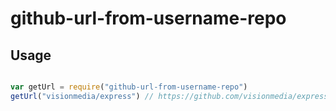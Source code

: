# github-url-from-username-repo

## Usage

```javascript

var getUrl = require("github-url-from-username-repo")
getUrl("visionmedia/express") // https://github.com/visionmedia/express

```